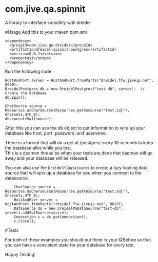 com.jive.qa.spinnit
===================

A library to interface smoothly with dreidel

#Usage
Add this to your maven pom.xml

```
<dependency>
  <groupId>com.jive.qa.dreidel</groupId>
  <artifactId>dreidel-spinnit-postgres</artifactId>
  <version>0.0.1</version>
  <scope>test</scope>
</dependency>
```


Run the following code

```
HostAndPort server = HostAndPort.fromParts("dreidel.ftw.jiveip.net", 8020);
DreidelPostgres db = new DreidelPostgres("test-db", server);  // Create the database
db.spin();

CharSource source = Resources.asCharSource(Resources.getResource("test.sql"), Charsets.UTF_8);
db.executeSql(source);
```
After this you can use the db object to get information to wire up your database like host, port, password, and username.

There is a thread that will do a get at /postgres/<dbname> every 10 seconds to keep the database alive while you test.  
This is a deamon thread so when your tests are done that daemon will go away and your database will be released.

You can also use the ```DreidelPGDataSource``` to create a lazy loading data source that will spin up a database for you when you connect to the datasource.
```
    CharSource source = Resources.asCharSource(Resources.getResource("test.sql"), Charsets.UTF_8);
    HostAndPort server = HostAndPort.fromParts("dreidel.ftw.jiveip.net", 8020);
    DataSource ds = new DreidelPGDataSource("test-db", server).addSqlSource(source);
    Connection c = ds.getConnection();
    c.close();
```

#Tests

For both of these examples you should put them in your @Before so that you can have a consistent state for your database for every test.

Happy Testing!
